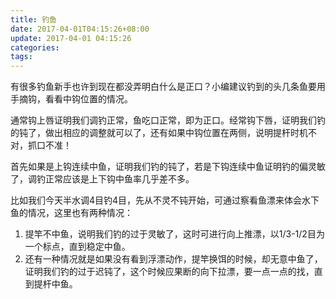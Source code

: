 ```yaml
---
title: 钓鱼
date: 2017-04-01T04:15:26+08:00
update: 2017-04-01 04:15:26
categories:
tags:
---
```


有很多钓鱼新手也许到现在都没弄明白什么是正口？小编建议钓到的头几条鱼要用手摘钩，看看中钩位置的情况。

通常钩上唇证明我们调钓正常，鱼吃口正常，即为正口。经常钩下唇，证明我们钓的钝了，做出相应的调整就可以了，还有如果中钩位置在两侧，说明提杆时机不对，抓口不准！

首先如果是上钩连续中鱼，证明我们钓的钝了，若是下钩连续中鱼证明钓的偏灵敏了，调钓正常应该是上下钩中鱼率几乎差不多。

比如我们今天半水调4目钓4目，先从不灵不钝开始，可通过察看鱼漂来体会水下鱼的情况，这里也有两种情况：

1. 提竿不中鱼，说明我们钓的过于灵敏了，这时可进行向上推漂，以1/3-1/2目为一个标点，直到稳定中鱼。
2. 还有一种情况就是如果没有看到浮漂动作，提竿换饵的时候，却无意中鱼了，证明我们钓的过于迟钝了，这个时候应果断的向下拉漂，要一点一点的找，直到提杆中鱼。
